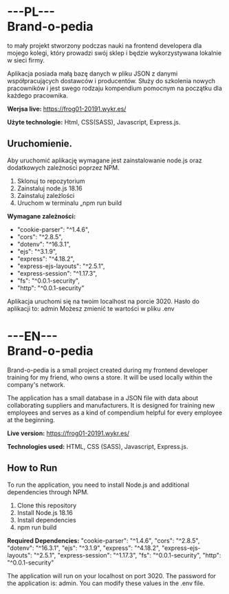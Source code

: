 # ---PL---<br>Brand-o-pedia 
to mały projekt stworzony podczas nauki na frontend developera dla mojego kolegi, który prowadzi swój sklep i będzie wykorzystywana lokalnie w sieci firmy.

Aplikacja posiada małą bazę danych w pliku JSON z danymi współpracujących dostawców i producentów.  Służy do szkolenia nowych pracowników i jest swego rodzaju kompendium pomocnym na początku dla każdego pracownika. 

**Werjsa live:** https://frog01-20191.wykr.es/

**Użyte technologie:** Html, CSS(SASS),  Javascript, Express.js.

## Uruchomienie.

Aby uruchomić aplikację wymagane jest zainstalowanie node.js oraz dodatkowych zależności poprzez NPM.

1. Sklonuj to repozytorium
2. Zainstaluj node.js 18.16
3. Zainstaluj zależlości
4. Uruchom w terminalu „npm run build

**Wymagane zależności:**
- "cookie-parser": "^1.4.6",
- "cors": "^2.8.5",
- "dotenv": "^16.3.1",
- "ejs": "^3.1.9",
- "express": "^4.18.2",
- "express-ejs-layouts": "^2.5.1",
- "express-session": "^1.17.3",
- "fs": "^0.0.1-security",
- "http": "^0.0.1-security”

Aplikacja uruchomi się na twoim localhost na porcie 3020. Hasło do aplikacji to: admin Możesz zmienić te wartości w pliku .env


# ---EN---<br>Brand-o-pedia

Brand-o-pedia is a small project created during my frontend developer training for my friend, who owns a store. It will be used locally within the company's network.

The application has a small database in a JSON file with data about collaborating suppliers and manufacturers. It is designed for training new employees and serves as a kind of compendium helpful for every employee at the beginning.

**Live version:** https://frog01-20191.wykr.es/

**Technologies used:** HTML, CSS (SASS), Javascript, Express.js.

## How to Run

To run the application, you need to install Node.js and additional dependencies through NPM.

1. Clone this repository
2. Install Node.js 18.16
3. Install dependencies
4. npm run build

**Required Dependencies:**
"cookie-parser": "^1.4.6",
"cors": "^2.8.5",
"dotenv": "^16.3.1",
"ejs": "^3.1.9",
"express": "^4.18.2",
"express-ejs-layouts": "^2.5.1",
"express-session": "^1.17.3",
"fs": "^0.0.1-security",
"http": "^0.0.1-security"

The application will run on your localhost on port 3020. The password for the application is: admin. You can modify these values in the .env file.